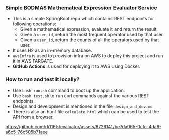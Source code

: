 ### Simple BODMAS Mathematical Expression Evaluator Service

- This is a simple SpringBoot repo which contains REST endpoints for following operations:
    - Given a mathematical expression, evaluate it and return the result.
    - Given a `user_id`, return the most frequent operator used by that user.
    - Given a `user_id`, return the counts of all the operators used by that user.
- It uses H2 as an in-memory database.
- `awsInfra` is used to provision infra on AWS to deploy this project and run it in AWS FARGATE.
- **GitHub Actions** is used for deploying it to AWS using Docker.

### How to run and test it locally?

- Use `bash run.sh` command to boot up the application.
- Use `bash test.sh` to run curl commands against the various REST endpoints.
- Design and development is mentioned in the file `design_and_dev.md`
- There is also an html file `calculate.html` which can be used to test the API from a browser.



https://github.com/rk1165/evaluator/assets/8726141/be7da065-0cfc-4da6-a6c5-76c505b71aee

